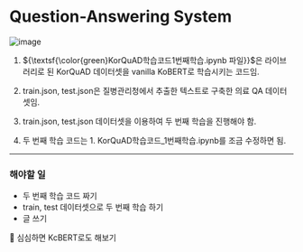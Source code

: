 # Question-Answering System


![image](https://github.com/user-attachments/assets/66250ddf-970b-4063-ae72-71d25401522c)


1. ${\textsf{\color{green}KorQuAD학습코드1번째학습.ipynb 파일}}$은 라이브러리로 된 KorQuAD 데이터셋을 vanilla KoBERT로 학습시키는 코드임.

2. train.json, test.json은 질병관리청에서 추출한 텍스트로 구축한 의료 QA 데이터셋임.

3. train.json, test.json 데이터셋을 이용하여 두 번째 학습을 진행해야 함.

4. 두 번째 학습 코드는 1. KorQuAD학습코드_1번째학습.ipynb를 조금 수정하면 됨.


---------------
### 해야할 일
- 두 번째 학습 코드 짜기
- train, test 데이터셋으로 두 번째 학습 하기
- 글 쓰기

📍 심심하면 KcBERT로도 해보기
